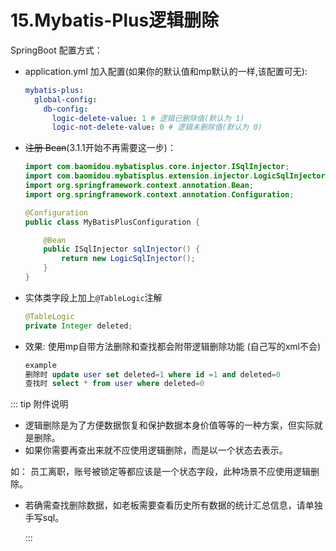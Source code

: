 # 15.Mybatis-Plus逻辑删除

SpringBoot 配置方式：

* application.yml 加入配置\(如果你的默认值和mp默认的一样,该配置可无\):

  ```yaml
  mybatis-plus:
    global-config:
      db-config:
        logic-delete-value: 1 # 逻辑已删除值(默认为 1)
        logic-not-delete-value: 0 # 逻辑未删除值(默认为 0)
  ```

* ~~注册 Bean~~\(3.1.1开始不再需要这一步\)：

  ```java
  import com.baomidou.mybatisplus.core.injector.ISqlInjector;
  import com.baomidou.mybatisplus.extension.injector.LogicSqlInjector;
  import org.springframework.context.annotation.Bean;
  import org.springframework.context.annotation.Configuration;

  @Configuration
  public class MyBatisPlusConfiguration {

      @Bean
      public ISqlInjector sqlInjector() {
          return new LogicSqlInjector();
      }
  }
  ```

* 实体类字段上加上`@TableLogic`注解

  ```java
  @TableLogic
  private Integer deleted;
  ```

* 效果: 使用mp自带方法删除和查找都会附带逻辑删除功能 \(自己写的xml不会\)

  ```sql
  example
  删除时 update user set deleted=1 where id =1 and deleted=0
  查找时 select * from user where deleted=0
  ```

::: tip 附件说明

* 逻辑删除是为了方便数据恢复和保护数据本身价值等等的一种方案，但实际就是删除。
* 如果你需要再查出来就不应使用逻辑删除，而是以一个状态去表示。

如： 员工离职，账号被锁定等都应该是一个状态字段，此种场景不应使用逻辑删除。

* 若确需查找删除数据，如老板需要查看历史所有数据的统计汇总信息，请单独手写sql。

  :::

